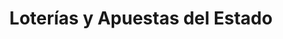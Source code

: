 ---
title: "Loterías y Apuestas del Estado"
url: /jaca/loterias-y-apuestas-del-estado/
shop: Lotterie
---